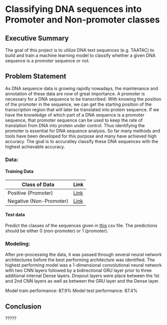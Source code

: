 # Classifying DNA sequences into Promoter and Non-promoter classes

## Executive Summary

The goal of this project is to utilize DNA text sequences (e.g. TAATAC) to build and train a machine learning model to classify whether a given DNA sequence is a promoter sequence or not.

## Problem Statement
As DNA sequence data is growing rapidly nowadays, the maintenance and annotation of these data are now of great importance. A promoter is necessary for a DNA sequence to be transcribed. With knowing the position of the promoter in the sequence, we can get the starting position of the transcription region that will later be translated into protein sequence. If we have the knowledge of which part of a DNA sequence is a promoter sequence, that promoter sequence can be used to keep the rate of translation from DNA into protein under control. Thus identifying the promoter is essential for DNA sequence analysis. So far many methods and tools have been developed for this purpose and many have achieved high accuracy. The goal is to accuratley classify these DNA sequences with the highest achievable accuracy.

### Data:

#### Training Data

| Class of Data | Link |
| --- | --- |
| Positive (Promoter) | [Link](./data-copy/PromoterSequence.txt)
| Negative (Non-Promoter) | [Link](./data-copy/NonPromoterSequence.txt)

#### Test data
Predict the classes of the sequences given in [this](./data-copy/test.csv) csv file. The predictions should be either 0 (non-promoter) or 1 (promoter).


### Modeling:

After pre-processing the data, it was passed through several neural network architectures before the best performing architecture was identified. The highest performing model was a 1-dimensional convolutional neural network with two CNN layers followed by a bidirectional GRU layer prior to three additional internal Dense layers. Dropout layers were place between the 1st and 2nd CNN layers as well as between the GRU layer and the Dense layer.

Model train performance: 87.9%
Model test performance: 87.4%

## Conclusion
?????
